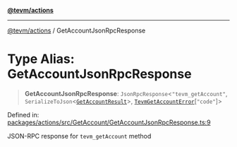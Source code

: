 [**@tevm/actions**](../README.md)

***

[@tevm/actions](../globals.md) / GetAccountJsonRpcResponse

# Type Alias: GetAccountJsonRpcResponse

> **GetAccountJsonRpcResponse**: `JsonRpcResponse`\<`"tevm_getAccount"`, `SerializeToJson`\<[`GetAccountResult`](GetAccountResult.md)\>, [`TevmGetAccountError`](TevmGetAccountError.md)\[`"code"`\]\>

Defined in: [packages/actions/src/GetAccount/GetAccountJsonRpcResponse.ts:9](https://github.com/evmts/tevm-monorepo/blob/main/packages/actions/src/GetAccount/GetAccountJsonRpcResponse.ts#L9)

JSON-RPC response for `tevm_getAccount` method
